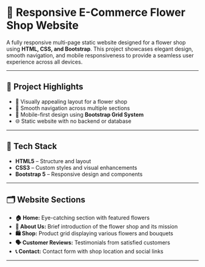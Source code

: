 # 🌸 Responsive E-Commerce Flower Shop Website

A fully responsive multi-page static website designed for a flower shop using **HTML, CSS, and Bootstrap**. This project showcases elegant design, smooth navigation, and mobile responsiveness to provide a seamless user experience across all devices.

---

## 📌 Project Highlights

- 🌼 Visually appealing layout for a flower shop
- 🧭 Smooth navigation across multiple sections
- 📱 Mobile-first design using **Bootstrap Grid System**
- 🌐 Static website with no backend or database

---

## 🧱 Tech Stack

- **HTML5** – Structure and layout  
- **CSS3** – Custom styles and visual enhancements  
- **Bootstrap 5** – Responsive design and components  

---

## 🗂️ Website Sections

- **🏠 Home:** Eye-catching  section with featured flowers  
- **🌷 About Us:** Brief introduction of the flower shop and its mission  
- **🛍️ Shop:** Product grid displaying various flowers and bouquets  
- **🗣️ Customer Reviews:** Testimonials from satisfied customers  
- **📞 Contact:** Contact form with shop location and social links  

---

